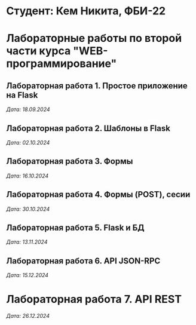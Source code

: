 # Студент: Кем Никита, ФБИ-22

# Лабораторные работы по второй части курса "WEB-программирование"

## Лабораторная работа 1. Простое приложение на Flask
*Дата: 18.09.2024*

## Лабораторная работа 2. Шаблоны в Flask
*Дата: 02.10.2024*

## Лабораторная работа 3. Формы
*Дата: 16.10.2024*

## Лабораторная работа 4. Формы (POST), сесии
*Дата: 30.10.2024*

## Лабораторная работа 5. Flask и БД
*Дата: 13.11.2024*

## Лабораторная работа 6. API JSON-RPC
*Дата: 15.12.2024*

# Лабораторная работа 7. API REST
*Дата: 26.12.2024*